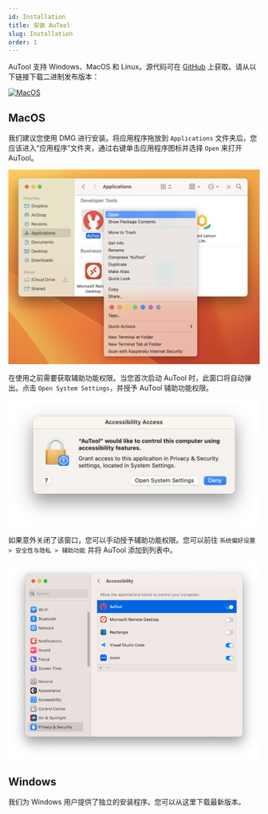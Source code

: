 ```yaml
---
id: Installation
title: 安装 AuTool
slug: Installation
order: 1
---
```


AuTool 支持 Windows、MacOS 和 Linux。源代码可在 [GitHub](https://github.com/danalite/autool/) 上获取。请从以下链接下载二进制发布版本：

[![MacOS](https://img.shields.io/badge/download-latest-green?logo=github&style=flat-square)](https://github.com/danalite/autool/releases)

## MacOS

我们建议您使用 DMG 进行安装。将应用程序拖放到 `Applications` 文件夹后，您应该进入“应用程序”文件夹，通过右键单击应用程序图标并选择 `Open` 来打开 AuTool。

<img src="https://raw.githubusercontent.com/danalite/autool-docs/main/images/install-macos-open.png"/>

在使用之前需要获取辅助功能权限。当您首次启动 AuTool 时，此窗口将自动弹出。点击 `Open System Settings`，并授予 AuTool 辅助功能权限。

<img src="https://raw.githubusercontent.com/danalite/autool-docs/main/images/install-macos-accessibility.png"/>

如果意外关闭了该窗口，您可以手动授予辅助功能权限。您可以前往 `系统偏好设置 > 安全性与隐私 > 辅助功能` 并将 AuTool 添加到列表中。

<img src="https://raw.githubusercontent.com/danalite/autool-docs/main/images/install-macos-accessibility-enable.png"/>

## Windows

我们为 Windows 用户提供了独立的安装程序。您可以从这里下载最新版本。
